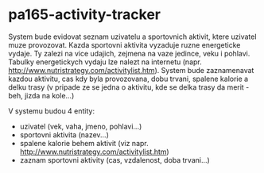 # pa165-activity-tracker

System bude evidovat seznam uzivatelu a sportovnich aktivit, ktere uzivatel muze provozovat. Kazda sportovni aktivita vyzaduje ruzne energeticke vydaje. Ty zalezi na vice udajich, zejmena na vaze jedince, veku i pohlavi. Tabulky energetickych vydaju lze nalezt na internetu (napr. http://www.nutristrategy.com/activitylist.htm). System bude zaznamenavat kazdou aktivitu, cas kdy byla provozovana, dobu trvani, spalene kalorie a delku trasy (v pripade ze se jedna o aktivitu, kde se delka trasy da merit - beh, jizda na kole...) 

V systemu budou 4 entity:
* uzivatel (vek, vaha, jmeno, pohlavi...)
* sportovni aktivita (nazev...)
* spalene kalorie behem aktivit (viz napr. http://www.nutristrategy.com/activitylist.htm)
* zaznam sportovni aktivity (cas, vzdalenost, doba trvani...)
